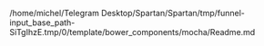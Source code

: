 /home/michel/Telegram Desktop/Spartan/Spartan/tmp/funnel-input_base_path-SiTgIhzE.tmp/0/template/bower_components/mocha/Readme.md